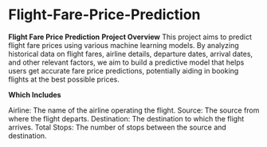 # Flight-Fare-Price-Prediction
**Flight Fare Price Prediction**
**Project Overview**
This project aims to predict flight fare prices using various machine learning models. By analyzing historical data on flight fares, airline details, departure dates, arrival dates, and other relevant factors, we aim to build a predictive model that helps users get accurate fare price predictions, potentially aiding in booking flights at the best possible prices.

**Which Includes**

Airline: The name of the airline operating the flight.
Source: The source from where the flight departs.
Destination: The destination to which the flight arrives.
Total Stops: The number of stops between the source and destination.
